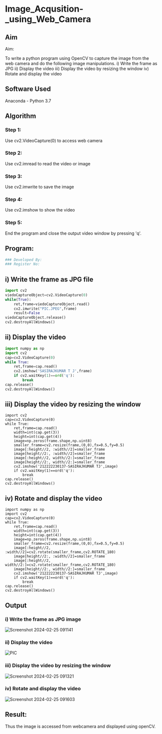 # Image_Acqusition-_using_Web_Camera
## Aim
 
Aim:
 
To write a python program using OpenCV to capture the image from the web camera and do the following image manipulations.
i) Write the frame as JPG 
ii) Display the video 
iii) Display the video by resizing the window
iv) Rotate and display the video

## Software Used
Anaconda - Python 3.7
## Algorithm
### Step 1:
Use cv2.VideoCapture(0) to access web camera
<br>

### Step 2:
Use cv2.imread to read the video or image
<br>

### Step 3:
Use cv2.imwrite to save the image
<br>

### Step 4:
Use cv2.imshow to show the video
<br>

### Step 5:
End the program and close the output video window by pressing 'q'.
<br>


## Program:
``` Python
### Developed By:
### Register No:
```
## i) Write the frame as JPG file
```Python
import cv2
viedoCaptureObject=cv2.VideoCapture(0)
while(True):
    ret,frame=viedoCaptureObject.read()
    cv2.imwrite("PIC.JPEG",frame)
    result=False
viedoCaptureObject.release()
cv2.destroyAllWindows()
```



## ii) Display the video
```Python
import numpy as np
import cv2
cap=cv2.VideoCapture(0)
while True:
    ret,frame=cap.read()
    cv2.imshow('SASIRAJKUMAR T J',frame)
    if cv2.waitKey(1)==ord('q'):
        break
cap.release()
cv2.destroyAllWindows()
```

## iii) Display the video by resizing the window
```import numpy as np
import cv2
cap=cv2.VideoCapture(0)
while True:
    ret,frame=cap.read()
    width=int(cap.get(3))
    height=int(cap.get(4))
    image=np.zeros(frame.shape,np.uint8)
    smaller_frame=cv2.resize(frame,(0,0),fx=0.5,fy=0.5)
    image[:height//2, :width//2]=smaller_frame
    image[height//2:, :width//2]=smaller_frame
    image[:height//2, width//2:]=smaller_frame
    image[height//2:, width//2:]=smaller_frame
    cv2.imshow('212222230137-SASIRAJKUMAR TJ',image)
    if cv2.waitKey(1)==ord('q'):
        break
cap.release()
cv2.destroyAllWindows()
```




## iv) Rotate and display the video
```
import numpy as np
import cv2
cap=cv2.VideoCapture(0)
while True:
    ret,frame=cap.read()
    width=int(cap.get(3))
    height=int(cap.get(4))
    image=np.zeros(frame.shape,np.uint8)
    smaller_frame=cv2.resize(frame,(0,0),fx=0.5,fy=0.5)
    image[:height//2, :width//2]=cv2.rotate(smaller_frame,cv2.ROTATE_180)
    image[height//2:, :width//2]=smaller_frame
    image[:height//2, width//2:]=cv2.rotate(smaller_frame,cv2.ROTATE_180)
    image[height//2:, width//2:]=smaller_frame
    cv2.imshow('212222230137-SASIRAJKUMAR TJ',image)
    if cv2.waitKey(1)==ord('q'):
        break
cap.release()
cv2.destroyAllWindows()
```
## Output

### i) Write the frame as JPG image
![Screenshot 2024-02-25 091141](https://github.com/SASIRAJ27/Image_Acqusition-_using_Web_Camera/assets/113497176/62b8582c-93d9-475c-9fed-02e30195d449)



### ii) Display the video

![PIC](https://github.com/SASIRAJ27/Image_Acqusition-_using_Web_Camera/assets/113497176/78ab7ed7-a000-49c6-80bb-6d996caeaa29)



### iii) Display the video by resizing the window

![Screenshot 2024-02-25 091321](https://github.com/SASIRAJ27/Image_Acqusition-_using_Web_Camera/assets/113497176/7678122f-882c-45ea-8ee5-66ff55d8be42)




### iv) Rotate and display the video

![Screenshot 2024-02-25 091603](https://github.com/SASIRAJ27/Image_Acqusition-_using_Web_Camera/assets/113497176/8aca415b-cd4e-47bc-8628-e640f90fe81b)






## Result:
Thus the image is accessed from webcamera and displayed using openCV.
